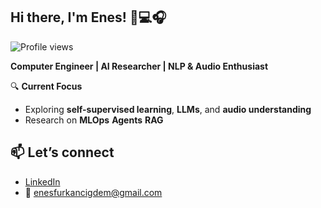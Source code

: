 ## Hi there, I'm Enes! 🌟💻🎧
![Profile views](https://komarev.com/ghpvc/?username=Enescigdem&label=Profile%20views&color=8a2be2&style=flat)


**Computer Engineer | AI Researcher | NLP & Audio Enthusiast**

🔍 **Current Focus**
- Exploring **self-supervised learning**, **LLMs**, and **audio understanding**
- Research on **MLOps** **Agents** **RAG**


📫 **Let’s connect**
- 
- [LinkedIn](https://linkedin.com/in/enesfurkancigdem)
- 📧 enesfurkancigdem@gmail.com
